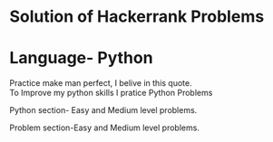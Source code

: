 # Solution of Hackerrank Problems
# Language- Python

Practice make man perfect, I belive in this quote.<br>
To Improve my python skills I pratice Python Problems

Python section- Easy and Medium level problems.

Problem section-Easy and Medium level problems.
